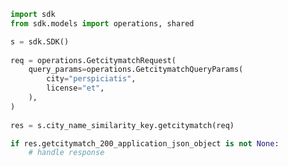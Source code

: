 <!-- Start SDK Example Usage -->
```python
import sdk
from sdk.models import operations, shared

s = sdk.SDK()
    
req = operations.GetcitymatchRequest(
    query_params=operations.GetcitymatchQueryParams(
        city="perspiciatis",
        license="et",
    ),
)
    
res = s.city_name_similarity_key.getcitymatch(req)

if res.getcitymatch_200_application_json_object is not None:
    # handle response
```
<!-- End SDK Example Usage -->